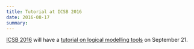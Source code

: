 ```yaml
---
title: Tutorial at ICSB 2016
date: 2016-08-17
summary: 
---
```


[ICSB 2016](www.icsb2016barcelona.org) will have a
[tutorial on logical modelling tools](http://www.icsb2016barcelona.org/scientific-information/satellite-workshops-and-tutorials/hands-on_tutorial_on_software_tools_for_logical_modeling)
on September 21.

